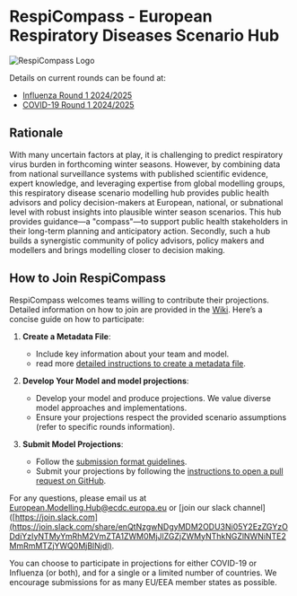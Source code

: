 # RespiCompass - European Respiratory Diseases Scenario Hub
![RespiCompass Logo](https://github.com/european-modelling-hubs/RespiCompass/blob/main/respicompass_logo.png)

Details on current rounds can be found at: 
- [Influenza Round 1 2024/2025](https://github.com/european-modelling-hubs/RespiCompass/blob/main/round1_2425_influenza.md)
- [COVID-19 Round 1 2024/2025](https://github.com/european-modelling-hubs/RespiCompass/blob/main/round1_2425_covid.md)


## Rationale 
With many uncertain factors at play, it is challenging to predict respiratory virus burden in forthcoming winter seasons. However, by combining data from national surveillance systems with published scientific evidence, expert knowledge, and leveraging expertise from global modelling groups, this respiratory disease scenario modelling hub provides public health advisors and policy decision-makers at European, national, or subnational level with robust insights into plausible winter season scenarios. This hub provides guidance—a "compass"—to support public health stakeholders in their long-term planning and anticipatory action. Secondly, such a hub builds a synergistic community of policy advisors, policy makers and modellers and brings modelling closer to decision making.

## How to Join RespiCompass
RespiCompass welcomes teams willing to contribute their projections. Detailed information on how to join are provided in the [Wiki](https://github.com/european-modelling-hubs/RespiCompass/wiki). Here’s a concise guide on how to participate:

1. **Create a Metadata File**:
   - Include key information about your team and model.
   - read more [detailed instructions to create a metadata file](https://github.com/european-modelling-hubs/RespiCompass/wiki/Metadata).

2. **Develop Your Model and model projections**:
   - Develop your model and produce projections. We value diverse model approaches and implementations.
   - Ensure your projections respect the provided scenario assumptions (refer to specific rounds information).

3. **Submit Model Projections**:
   - Follow the [submission format guidelines](https://github.com/european-modelling-hubs/RespiCompass/wiki/Submission-format).
   - Submit your projections by following the [instructions to open a pull request on GitHub](https://github.com/european-modelling-hubs/RespiCompass/wiki/Submitting-using-GitHub-Website).

For any questions, please email us at [European.Modelling.Hub@ecdc.europa.eu](mailto:European.Modelling.Hub@ecdc.europa.eu) or [join our slack channel]([https://join.slack.com](https://join.slack.com/share/enQtNzgwNDgyMDM2ODU3Ni05Y2EzZGYzODdiYzIyNTMyYmRhM2VmZTA1ZWM0MjJlZGZjZWMyNThkNGZlNWNiNTE2MmRmMTZjYWQ0MjBlNjdl).

You can choose to participate in projections for either COVID-19 or Influenza (or both), and for a single or a limited number of countries. We encourage submissions for as many EU/EEA member states as possible.



